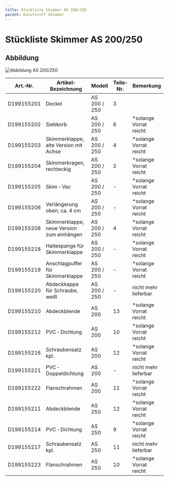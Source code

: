 ```yaml
---
title: Stückliste Skimmer AS 200/250
parent: Kunststoff Skimmer
---
```


# Stückliste Skimmer AS 200/250

## Abbildung

![Abbildung AS 200/250](https://bilgery-solutions.github.io/fluidra-support/einbauteile/skimmer/kunststoff/as-200+250/as-200+250_mass-zeichnung+einzelteile.png)

|Art.‐Nr.|Artikel‐ Bezeichnung|Modell|Teile‐Nr.|Bemerkung|
|---|---|---|---|---|
|D199155201|Deckel|AS 200 / 250|3| |
|D199155202|Siebkorb|AS 200 / 250|6|*solange Vorrat reicht|
|D199155203|Skimmerklappe, alte Version mit Achse|AS 200 / 250|4|*solange Vorrat reicht|
|D199155204|Skimmerkragen, rechteckig|AS 200 / 250|2|*solange Vorrat reicht|
|D199155205|Skim ‐ Vac|AS 200 / 250|-|*solange Vorrat reicht|
|D199155206|Verlängerung oben, ca. 4 cm|AS 200 / 250|-|*solange Vorrat reicht|
|D199155208|Skimmerklappe, neue Version zum einhängen|AS 200 / 250|4|*solange Vorrat reicht|
|D199155218|Haltespange für Skimmerklappe|AS 200 / 250|-|*solange Vorrat reicht|
|D199155219|Anschlagpuffer für Skimmerklappe|AS 200 / 250|-|*solange Vorrat reicht|
|D199155220|Abdeckkappe für Schraube, weiß|AS 200 / 250|-|nicht mehr lieferbar|
|D199155210|Abdeckblende|AS 200|13|*solange Vorrat reicht|
|D199155212|PVC ‐ Dichtung|AS 200|10|*solange Vorrat reicht|
|D199155216|Schraubensatz kpl.|AS 200|12|*solange Vorrat reicht|
|D199155221|PVC ‐ Doppeldichtung|AS 200|-|nicht mehr lieferbar|
|D199155222|Flanschrahmen|AS 200|11|*solange Vorrat reicht|
|D199155211|Abdeckblende|AS 250|12|*solange Vorrat reicht|
|D199155214|PVC ‐ Dichtung|AS 250|9|*solange Vorrat reicht|
|D199155217|Schraubensatz kpl.|AS 250|11|nicht mehr lieferbar|
|D199155223|Flanschrahmen|AS 250|10|*solange Vorrat reicht|
